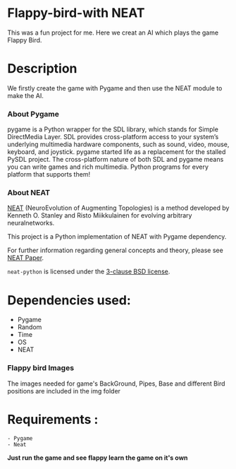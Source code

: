 # Flappy-bird-with NEAT
This was a fun project for me.
Here we creat an AI which plays the game Flappy Bird.

# Description
We firstly create the game with Pygame and then use the NEAT module to make the AI.

  ### About Pygame ###
  pygame is a Python wrapper for the SDL library, which stands for Simple DirectMedia Layer. SDL provides cross-platform access to your       system’s underlying multimedia hardware components, such as sound, video, mouse, keyboard, and joystick. pygame started life as a           replacement for the stalled PySDL project. The cross-platform nature of both SDL and pygame means you can write games and rich 
  multimedia. Python programs for every platform that supports them!

  ### About NEAT ###

  [NEAT](https://neat-python.readthedocs.io/en/latest/) (NeuroEvolution of Augmenting Topologies) is a method developed by Kenneth O. Stanley and Risto Miikkulainen for evolving arbitrary   neuralnetworks.

  This project is a Python implementation of NEAT with Pygame dependency.

  For further information regarding general concepts and theory, please see
  [NEAT Paper](http://nn.cs.utexas.edu/downloads/papers/stanley.cec02.pdf).

  `neat-python` is licensed under the [3-clause BSD license](https://opensource.org/licenses/BSD-3-Clause).

# Dependencies used:
  - Pygame
  - Random
  - Time
  - OS
  - NEAT
  
 ### Flappy bird Images
  The images needed for game's BackGround, Pipes, Base and different Bird positions are included in the img folder
  
 # Requirements :
    - Pygame
    - Neat
 
 **Just run the game and see flappy learn the game on it's own**

